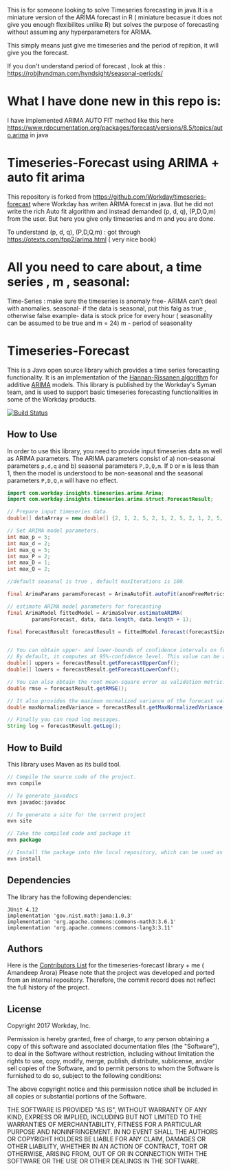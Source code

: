 This is for someone looking to solve Timeseries forecasting in java.It is a miniature version of the ARIMA forecast in R ( miniature becasue it does not give you enough flexibilites unlike R) but solves the purpose of forecasting without assuming any hyperparameters for ARIMA. 

This simply means just give me timeseries and the period of repition, it will give you the forecast.

If you don't understand period of forecast , look at this : https://robjhyndman.com/hyndsight/seasonal-periods/

# What I have done new in this repo is:

I have implemented ARIMA AUTO FIT method like this here https://www.rdocumentation.org/packages/forecast/versions/8.5/topics/auto.arima in java

# Timeseries-Forecast using ARIMA + auto fit arima
This repository is forked from https://github.com/Workday/timeseries-forecast where Workday has writen ARIMA forecst in java.
But he did not write the rich Auto fit algorithm and instead demanded (p, d, q), (P,D,Q,m) from the user.
But here you give only timeseries and m and you are done.

To understand (p, d, q), (P,D,Q,m) : got through https://otexts.com/fpp2/arima.html ( very nice book) 

# All you need to care about, a time series , m , seasonal:
Time-Series : make sure the timeseries is anomaly free- ARIMA can't deal with anomalies.
seasonal- if the data is seasonal, put this falg as true , otherwise false
example- data is stock price for every hour ( seasonality can be assumed to be true and m = 24)
m - period of seasonality

# Timeseries-Forecast

This is a Java open source library which provides a time series forecasting functionality. It is an implementation of the [Hannan-Rissanen algorithm](http://www.jstor.org/stable/2241884?seq=1#page_scan_tab_contents "Paper") for additive [ARIMA](https://en.wikipedia.org/wiki/Autoregressive_integrated_moving_average "Wiki") models. This library is published by the Workday's Syman team, and is used to support basic timeseries forecasting functionalities in some of the Workday products.

[![Build Status](https://travis-ci.org/Workday/timeseries-forecast.svg?branch=master)](https://travis-ci.org/Workday/timeseries-forecast)

How to Use
---

In order to use this library, you need to provide input timeseries data as well as ARIMA parameters. The ARIMA parameters consist of a) non-seasonal parameters `p,d,q` and b) seasonal parameters `P,D,Q,m`. If `D` or `m` is less than 1, then the model is understood to be non-seasonal and the seasonal parameters `P,D,Q,m` will have no effect.

```java
import com.workday.insights.timeseries.arima.Arima;
import com.workday.insights.timeseries.arima.struct.ForecastResult;

// Prepare input timeseries data.
double[] dataArray = new double[] {2, 1, 2, 5, 2, 1, 2, 5, 2, 1, 2, 5, 2, 1, 2, 5};

// Set ARIMA model parameters.
int max_p = 5;
int max_d = 2;
int max_q = 5;
int max_P = 2;
int max_D = 1;
int max_Q = 2;

//default seasonal is true , default maxIterations is 100.

final ArimaParams paramsForecast = ArimaAutoFit.autoFit(anomFreeMetrics, maxp, maxd, maxq, maxP, maxD, maxQ, m, seasonal, maxIterations);

// estimate ARIMA model parameters for forecasting
final ArimaModel fittedModel = ArimaSolver.estimateARIMA(
        paramsForecast, data, data.length, data.length + 1);

final ForecastResult forecastResult = fittedModel.forecast(forecastSize);


// You can obtain upper- and lower-bounds of confidence intervals on forecast values.
// By default, it computes at 95%-confidence level. This value can be adjusted in ForecastUtil.java
double[] uppers = forecastResult.getForecastUpperConf();
double[] lowers = forecastResult.getForecastLowerConf();

// You can also obtain the root mean-square error as validation metric.
double rmse = forecastResult.getRMSE();

// It also provides the maximum normalized variance of the forecast values and their confidence interval.
double maxNormalizedVariance = forecastResult.getMaxNormalizedVariance();

// Finally you can read log messages.
String log = forecastResult.getLog();
```

How to Build
---
This library uses Maven as its build tool.

```java
// Compile the source code of the project.
mvn compile

// To generate javadocs
mvn javadoc:javadoc

// To generate a site for the current project
mvn site

// Take the compiled code and package it
mvn package

// Install the package into the local repository, which can be used as a dependency in other projects locally.
mvn install
```

Dependencies
---

The library has the following dependencies:
```
JUnit 4.12
implementation 'gov.nist.math:jama:1.0.3'
implementation 'org.apache.commons:commons-math3:3.6.1'
implementation 'org.apache.commons:commons-lang3:3.11'
```

Authors
---

Here is the [Contributors List](CONTRIBUTORS.md) for the timeseries-forecast library + me ( Amandeep Arora)
Please note that the project was developed and ported from an internal repository. Therefore, the commit record does not reflect the full history of the project.

License
---

Copyright 2017 Workday, Inc.

Permission is hereby granted, free of charge, to any person obtaining a copy of this software and associated documentation files (the "Software"), to deal in the Software without restriction, including without limitation the rights to use, copy, modify, merge, publish, distribute, sublicense, and/or sell copies of the Software, and to permit persons to whom the Software is furnished to do so, subject to the following conditions:

The above copyright notice and this permission notice shall be included in all copies or substantial portions of the Software.

THE SOFTWARE IS PROVIDED "AS IS", WITHOUT WARRANTY OF ANY KIND, EXPRESS OR IMPLIED, INCLUDING BUT NOT LIMITED TO THE WARRANTIES OF MERCHANTABILITY, FITNESS FOR A PARTICULAR PURPOSE AND NONINFRINGEMENT. IN NO EVENT SHALL THE AUTHORS OR COPYRIGHT HOLDERS BE LIABLE FOR ANY CLAIM, DAMAGES OR OTHER LIABILITY, WHETHER IN AN ACTION OF CONTRACT, TORT OR OTHERWISE, ARISING FROM, OUT OF OR IN CONNECTION WITH THE SOFTWARE OR THE USE OR OTHER DEALINGS IN THE SOFTWARE.
